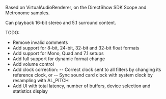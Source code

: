 Based on VirtualAudioRenderer, on the DirectShow SDK Scope and Metronome samples.

Can playback 16-bit stereo and 5.1 surround content.

TODO:
- Remove invalid comments
- Add support for 8-bit, 24-bit, 32-bit and 32-bit float formats
- Add support for Mono, Quad and 7.1 setups
- Add full support for dynamic format change
- Add volume control
- Add clock correction:
  -- Correct clock sent to all filters by changing its reference clock, or
  -- Sync sound card clock with system clock by resampling with AL_PITCH
- Add UI with total latency, number of buffers, device selection and statistics display

